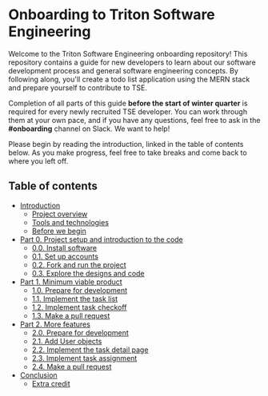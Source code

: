 # Onboarding to Triton Software Engineering

Welcome to the Triton Software Engineering onboarding repository! This repository contains a guide for new developers to learn about our software development process and general software engineering concepts. By following along, you'll create a todo list application using the MERN stack and prepare yourself to contribute to TSE.

Completion of all parts of this guide **before the start of winter quarter** is required for every newly recruited TSE developer. You can work through them at your own pace, and if you have any questions, feel free to ask in the **#onboarding** channel on Slack. We want to help!

Please begin by reading the introduction, linked in the table of contents below. As you make progress, feel free to take breaks and come back to where you left off.

## Table of contents

- [Introduction](/writeup/Introduction.md)
  - [Project overview](/writeup/Introduction.md#project-overview)
  - [Tools and technologies](/writeup/Introduction.md#tools-and-technologies)
  - [Before we begin](/writeup/Introduction.md#before-we-begin)
- [Part 0. Project setup and introduction to the code](/writeup/part-0/)
  - [0.0. Install software](/writeup/part-0/0-0-Install.md)
  - [0.1. Set up accounts](/writeup/part-0/0-1-Set-up.md)
  - [0.2. Fork and run the project](/writeup/part-0/0-2-Fork.md)
  - [0.3. Explore the designs and code](/writeup/part-0/0-3-Explore.md)
- [Part 1. Minimum viable product](/writeup/part-1/)
  - [1.0. Prepare for development](/writeup/part-1/1-0-Prepare.md)
  - [1.1. Implement the task list](/writeup/part-1/1-1-Task-list.md)
  - [1.2. Implement task checkoff](/writeup/part-1/1-2-Task-checkoff.md)
  - [1.3. Make a pull request](/writeup/part-1/1-3-Pull-request.md)
- [Part 2. More features](/writeup/part-2/)
  - [2.0. Prepare for development](/writeup/part-2/2-0-Prepare.md)
  - [2.1. Add User objects](/writeup/part-2/2-1-Users.md)
  - [2.2. Implement the task detail page](/writeup/part-2/2-2-Task-detail.md)
  - [2.3. Implement task assignment](/writeup/part-2/2-3-Task-assignment.md)
  - [2.4. Make a pull request](/writeup/part-2/2-4-Pull-request.md)
- [Conclusion](/writeup/Conclusion.md)
  - [Extra credit](/writeup/Conclusion.md#extra-credit)
